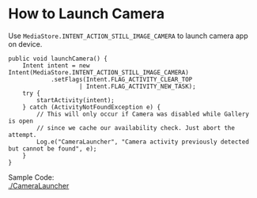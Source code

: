 
# How to Launch Camera

Use `MediaStore.INTENT_ACTION_STILL_IMAGE_CAMERA` to launch camera app on device.

    public void launchCamera() {
        Intent intent = new Intent(MediaStore.INTENT_ACTION_STILL_IMAGE_CAMERA)
                .setFlags(Intent.FLAG_ACTIVITY_CLEAR_TOP
                        | Intent.FLAG_ACTIVITY_NEW_TASK);
        try {
            startActivity(intent);
        } catch (ActivityNotFoundException e) {
            // This will only occur if Camera was disabled while Gallery is open
            // since we cache our availability check. Just abort the attempt.
            Log.e("CameraLauncher", "Camera activity previously detected but cannot be found", e);
        }
    }

Sample Code:  
[./CameraLauncher](./CameraLauncher)
